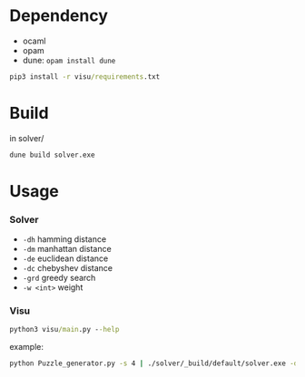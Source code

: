 # Dependency

- ocaml
- opam
- dune: `opam install dune`

```cmd
pip3 install -r visu/requirements.txt
```

# Build
in solver/

```cmd
dune build solver.exe
```

# Usage
### Solver
- `-dh` hamming distance
- `-dm` manhattan distance
- `-de` euclidean distance
- `-dc` chebyshev distance
- `-grd` greedy search
- `-w <int>` weight

### Visu

```cmd
python3 visu/main.py --help
```

example:
```cmd
python Puzzle_generator.py -s 4 | ./solver/_build/default/solver.exe -dc -w 5 | python3 visu/main.py -s 4 -i images/image.jpg
```
